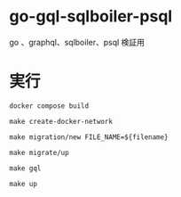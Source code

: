 # go-gql-sqlboiler-psql

go 、graphql、sqlboiler、psql 検証用

# 実行

```
docker compose build

make create-docker-network

make migration/new FILE_NAME=${filename}

make migrate/up

make gql

make up
```
